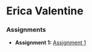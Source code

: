 # Erica Valentine

### Assignments 
- **Assignment 1:** [Assignment 1](./Assignments/Assignment_Html.pdf)

